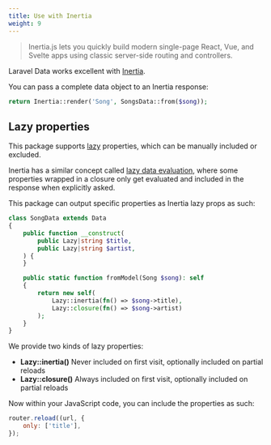 ```yaml
---
title: Use with Inertia
weight: 9
---
```


> Inertia.js lets you quickly build modern single-page React, Vue, and Svelte apps using classic server-side routing and controllers.

Laravel Data works excellent with [Inertia](https://inertiajs.com).

You can pass a complete data object to an Inertia response:

```php
return Inertia::render('Song', SongsData::from($song));
```

## Lazy properties

This package supports [lazy](https://spatie.be/docs/laravel-data/v4/as-a-resource/lazy-properties) properties, which can be manually included or excluded.

Inertia has a similar concept called [lazy data evaluation](https://inertiajs.com/partial-reloads#lazy-data-evaluation), where some properties wrapped in a closure only get evaluated and included in the response when explicitly asked.

This package can output specific properties as Inertia lazy props as such:

```php
class SongData extends Data
{
    public function __construct(
        public Lazy|string $title,
        public Lazy|string $artist,
    ) {
    }

    public static function fromModel(Song $song): self
    {
        return new self(
            Lazy::inertia(fn() => $song->title),
            Lazy::closure(fn() => $song->artist)
        );
    }
}
```

We provide two kinds of lazy properties:

- **Lazy::inertia()** Never included on first visit, optionally included on partial reloads
- **Lazy::closure()** Always included on first visit, optionally included on partial reloads

Now within your JavaScript code, you can include the properties as such:

```js
router.reload((url, {
    only: ['title'],
});
```
